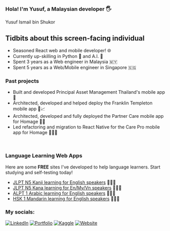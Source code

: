 ### Hola! I'm Yusuf, a Malaysian developer 🖐 
Yusuf Ismail bin Shukor

## Tidbits about this screen-facing individual

- Seasoned React web and mobile developer! 🌐 
- Currently up-skilling in Python 🐍 and A.I. 🧠
- Spent 3 years as a Web engineer in Malaysia 🇲🇾
- Spent 5 years as a Web/Mobile engineer in Singapore 🇸🇬

### Past projects
- Built and developed Principal Asset Management Thailand's mobile app 📱
- Architected, developed and helped deploy the Franklin Templeton mobile app 📱📈
- Architected, developed and fully deployed the Partner Care mobile app for Homage 📱🏥
- Led refactoring and migration to React Native for the Care Pro mobile app for Homage 📱🧑‍⚕️

<br />

### Language Learning Web Apps
Here are some **FREE** sites I've developed to help language learners. Start studying and self-testing today!
- [JLPT N5 Kanji learning for English speakers](https://sabun123.github.io/jlpt-n5-kanji/) 📖🇯🇵
- [JLPT N5 Kana learning for En/My/Vn speakers](https://sabun123.github.io/jlpt-n5-kana/) 📖🇯🇵
- [ALPT 1 Arabic learning for English speakers](https://sabun123.github.io/alpt-1-arabic/) 📖🇸🇦
- [HSK 1 Mandarin learning for English speakers](https://sabun123.github.io/hsk-1-mandarin/) 📖🇨🇳

### My socials:

[![LinkedIn](https://img.shields.io/badge/Linkedin-0077B5)][linkedin]
[![Portfolio](https://img.shields.io/badge/Portfolio-85d996)][portfolio]
[![Kaggle](https://img.shields.io/badge/Kaggle-20BEFF)][kaggle]
[![Website](https://img.shields.io/badge/Website-7f7f7f)][website]


[linkedin]: https://www.linkedin.com/in/yusuf-ismail-bin-shukor/
[website]: https://yusuf-ismail-shukor.com/
[portfolio]: https://sabun123.github.io/yusuf-website/
[kaggle]: https://www.kaggle.com/yusufismailshukor
